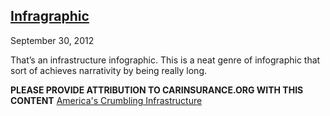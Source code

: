 ## [Infragraphic](/2012/09/30/infragraphic/ "Infragraphic")

September 30, 2012
            

That’s an infrastructure infographic. This is a neat genre of infographic that sort of achieves narrativity by being really long.

**PLEASE PROVIDE ATTRIBUTION TO CARINSURANCE.ORG WITH THIS CONTENT**
 [America's Crumbling Infrastructure](http://www.carinsurance.org/Americas-Infrastructure/)

					            